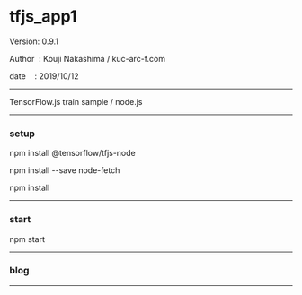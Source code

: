 ﻿# tfjs_app1

 Version: 0.9.1

 Author  : Kouji Nakashima / kuc-arc-f.com

 date    : 2019/10/12

***

TensorFlow.js train sample / node.js

***
### setup
npm install @tensorflow/tfjs-node

npm install --save node-fetch

npm install

***
### start
npm start


***
### blog



***

